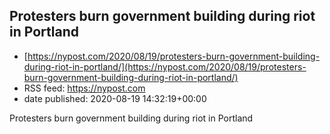 ## Protesters burn government building during riot in Portland
 - [https://nypost.com/2020/08/19/protesters-burn-government-building-during-riot-in-portland/](https://nypost.com/2020/08/19/protesters-burn-government-building-during-riot-in-portland/)
 - RSS feed: https://nypost.com
 - date published: 2020-08-19 14:32:19+00:00

Protesters burn government building during riot in Portland

